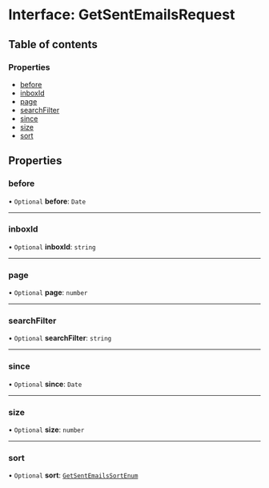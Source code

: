 # Interface: GetSentEmailsRequest

## Table of contents

### Properties

- [before](GetSentEmailsRequest.md#before)
- [inboxId](GetSentEmailsRequest.md#inboxid)
- [page](GetSentEmailsRequest.md#page)
- [searchFilter](GetSentEmailsRequest.md#searchfilter)
- [since](GetSentEmailsRequest.md#since)
- [size](GetSentEmailsRequest.md#size)
- [sort](GetSentEmailsRequest.md#sort)

## Properties

### before

• `Optional` **before**: `Date`

___

### inboxId

• `Optional` **inboxId**: `string`

___

### page

• `Optional` **page**: `number`

___

### searchFilter

• `Optional` **searchFilter**: `string`

___

### since

• `Optional` **since**: `Date`

___

### size

• `Optional` **size**: `number`

___

### sort

• `Optional` **sort**: [`GetSentEmailsSortEnum`](../enums/GetSentEmailsSortEnum.md)
